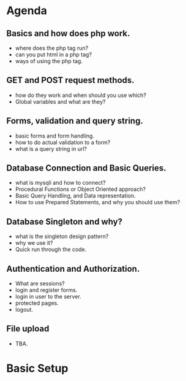 # Agenda
 ## Basics and how does php work.
  - where does the php tag run?
  - can you put html in a php tag?
  - ways of using the php tag.

## GET and POST request methods.
  - how do they work and when should you use which?
  - Global variables and what are they?

## Forms, validation and query string.
  - basic forms and form handling.
  - how to do actual validation to a form?
  - what is a query string in url?

## Database Connection and Basic Queries.
  - what is mysqli and how to connect?
  - Procedural Functions or Object Oriented approach?
  - Basic Query Handling, and Data representation.
  - How to use Prepared Statements, and why you should use them?

## Database Singleton and why?
  - what is the singleton design pattern?
  - why we use it?
  - Quick run through the code.

## Authentication and Authorization.
  - What are sessions?
  - login and register forms.
  - login in user to the server.
  - protected pages.
  - logout.

## File upload
  - TBA.


# Basic Setup
